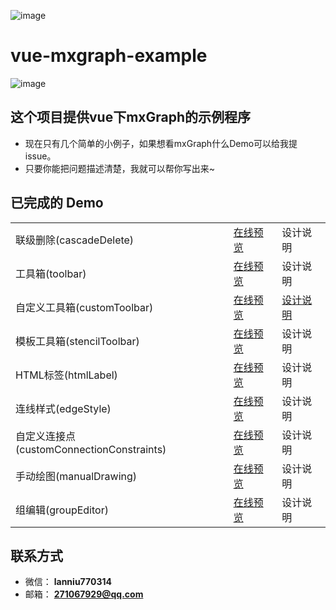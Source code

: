 ![image](http://picture.lanniu.top/vue-mxgraph.png)

# vue-mxgraph-example 

![image](http://picture.lanniu.top/gitTool.gif)

## 这个项目提供vue下mxGraph的示例程序

* 现在只有几个简单的小例子，如果想看mxGraph什么Demo可以给我提issue。
* 只要你能把问题描述清楚，我就可以帮你写出来~

## 已完成的 Demo

<table>
  <tr>
    <td>联级删除(cascadeDelete)</td>
    <td><a href="https://demo.mxgraph.lanniu.top/#/cascadeDelete">在线预览</a></td>
    <td>设计说明</td>
  </tr>
  <tr>
    <td>工具箱(toolbar)</td>
    <td><a href="https://demo.mxgraph.lanniu.top/#/toolbar">在线预览</a></td>
    <td>设计说明</td>
  </tr>
  <tr>
    <td>自定义工具箱(customToolbar)</td>
    <td><a href="https://demo.mxgraph.lanniu.top/#/customToolbar">在线预览</a></td>
    <td><a href="https://github.com/lanniu/vue-mxgraph-example/tree/master/src/views/example/customToolbar">设计说明</a></td>
  </tr>
  <tr>
    <td>模板工具箱(stencilToolbar)</td>
    <td><a href="https://demo.mxgraph.lanniu.top/#/stencilToolbar">在线预览</a></td>
    <td>设计说明</td>
  </tr>
  <tr>
    <td>HTML标签(htmlLabel)</td>
    <td><a href="https://demo.mxgraph.lanniu.top/#/htmlLabel">在线预览</a></td>
    <td>设计说明</td>
  </tr>
  <tr>
    <td>连线样式(edgeStyle)</td>
    <td><a href="https://demo.mxgraph.lanniu.top/#/edgeStyle">在线预览</a></td>
    <td>设计说明</td>
  </tr>
  <tr>
    <td>自定义连接点(customConnectionConstraints)</td>
    <td><a href="https://demo.mxgraph.lanniu.top/#/customConnectionConstraints">在线预览</a></td>
    <td>设计说明</td>
  </tr>
  <tr>
    <td>手动绘图(manualDrawing)</td>
    <td><a href="https://demo.mxgraph.lanniu.top/#/manualDrawing">在线预览</a></td>
    <td>设计说明</td>
  </tr>
  <tr>
    <td>组编辑(groupEditor)</td>
    <td><a href="https://demo.mxgraph.lanniu.top/#/groupEditor">在线预览</a></td>
    <td>设计说明</td>
  </tr>
</table>
    
## 联系方式
* 微信： **lanniu770314**
* 邮箱： **271067929@qq.com**
